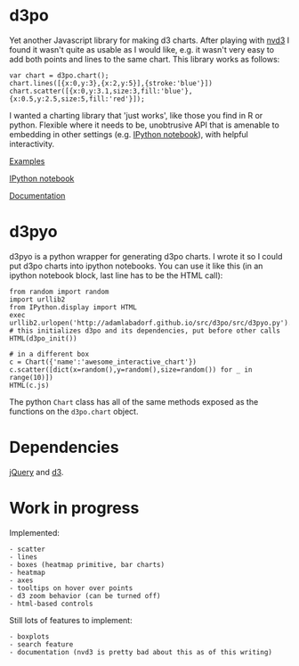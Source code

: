 # d3po

Yet another Javascript library for making d3 charts. After playing with
[nvd3](http://nvd3.org) I found it wasn't quite as usable as I would like,
e.g. it wasn't very easy to add both points and lines to the same chart.
This library works as follows:

    var chart = d3po.chart();
    chart.lines([{x:0,y:3},{x:2,y:5}],{stroke:'blue'}])
    chart.scatter([{x:0,y:3.1,size:3,fill:'blue'},{x:0.5,y:2.5,size:5,fill:'red'}]);

I wanted a charting library that 'just works', like those you find in R or python.
Flexible where it needs to be, unobtrusive API that is amenable to embedding
in other settings (e.g. [IPython notebook](http://ipython.org/notebook.html)),
with helpful interactivity.

[Examples](http://adamlabadorf.github.io/src/d3po/src/test.html)

[IPython notebook](http://nbviewer.ipython.org/url/adamlabadorf.github.io/src/d3po/src/d3po.ipynb)

[Documentation](https://github.com/adamlabadorf/d3po/wiki/Documentation)

# d3pyo

d3pyo is a python wrapper for generating d3po charts. I wrote it so I could put
d3po charts into ipython notebooks. You can use it like this (in an ipython notebook
block, last line has to be the HTML call):

    from random import random
    import urllib2
    from IPython.display import HTML
    exec urllib2.urlopen('http://adamlabadorf.github.io/src/d3po/src/d3pyo.py').read()
    # this initializes d3po and its dependencies, put before other calls
    HTML(d3po_init())

    # in a different box
    c = Chart({'name':'awesome_interactive_chart'})
    c.scatter([dict(x=random(),y=random(),size=random()) for _ in range(10)])
    HTML(c.js)

The python `Chart` class has all of the same methods exposed as the functions on the
`d3po.chart` object.

# Dependencies

[jQuery](http://jquery.com) and [d3](http://d3js.org).

# Work in progress

Implemented:

    - scatter
    - lines
    - boxes (heatmap primitive, bar charts)
    - heatmap
    - axes
    - tooltips on hover over points
    - d3 zoom behavior (can be turned off)
    - html-based controls

Still lots of features to implement:

    - boxplots
    - search feature
    - documentation (nvd3 is pretty bad about this as of this writing)
